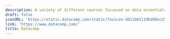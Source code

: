 ```yaml
---
description: A variety of different courses focussed on data essentials
draft: false
iconURL: 'https://static.datacamp.com/static/favicon-d811b61119bd98ec2518939e56e7bf08.ico'
link: 'https://www.datacamp.com/'
title: Datacamp
---
```

